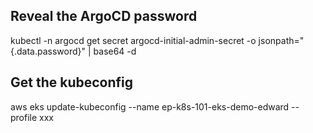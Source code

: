 ## Reveal the ArgoCD password

kubectl -n argocd get secret argocd-initial-admin-secret -o jsonpath="{.data.password}" | base64 -d

## Get the kubeconfig
aws eks update-kubeconfig --name ep-k8s-101-eks-demo-edward --profile xxx